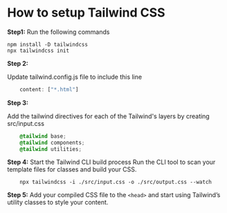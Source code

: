 # How to setup Tailwind CSS

**Step1:** Run the following commands

```shell
npm install -D tailwindcss
npx tailwindcss init
```

**Step 2:** 

Update tailwind.config.js file to include this line

```js
    content: ["*.html"]
```

**Step 3:**

Add the tailwind directives for each of the Tailwind's layers by creating src/input.css

```CSS
    @tailwind base;
    @tailwind components;
    @tailwind utilities;
```

**Step 4:** 
Start the Tailwind CLI build process
Run the CLI tool to scan your template files for classes and build your CSS.

```shell
    npx tailwindcss -i ./src/input.css -o ./src/output.css --watch
```

**Step 5:**
Add your compiled CSS file to the `<head>` and start using Tailwind’s utility classes to style your content.
